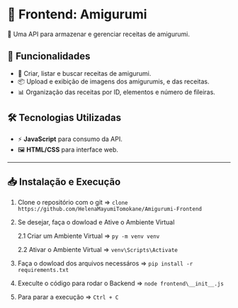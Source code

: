 # 🧵 Frontend: Amigurumi

🚀 Uma API para armazenar e gerenciar receitas de amigurumi.

## 📌 Funcionalidades

- 📖 Criar, listar e buscar receitas de amigurumi.
- 📦 Upload e exibição de imagens dos amigurumis, e das receitas.
- 📊 Organização das receitas por ID, elementos e número de fileiras.

## 🛠️ Tecnologias Utilizadas

- ⚡ **JavaScript** para consumo da API.
- 🖼️ **HTML/CSS** para interface web.

---

## 📥 Instalação e Execução

1. Clone o repositório com o git => ``` clone https://github.com/HelenaMayumiTomokane/Amigurumi-Frontend ```

2. Se desejar, faça o dowload e Ative o Ambiente Virtual

    2.1 Criar um Ambiente Virtual => ``` py -m venv venv ```

    2.2 Ativar o Ambiente Virtual => ``` venv\Scripts\Activate ```

3. Faça o dowload dos arquivos necessáros => ``` pip install -r requirements.txt ```

4. Execulte o código para rodar o Backend => ``` node frontend\__init__.js ```

5. Para parar a execução => ``` Ctrl + C ```